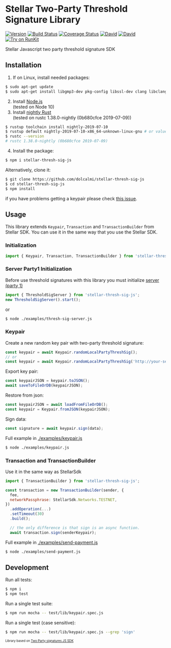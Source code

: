 # Stellar Two-Party Threshold Signature Library
[![Version](https://img.shields.io/npm/v/stellar-thresh-sig-js.svg)](https://www.npmjs.org/package/stellar-thresh-sig-js)
[![Build Status](https://api.travis-ci.org/dolcalmi/stellar-thresh-sig-js.svg?branch=master)](https://travis-ci.org/dolcalmi/stellar-thresh-sig-js)
[![Coverage Status](https://coveralls.io/repos/github/dolcalmi/stellar-thresh-sig-js/badge.svg?branch=master)](https://coveralls.io/github/dolcalmi/stellar-thresh-sig-js?branch=master)
[![David](https://img.shields.io/david/dolcalmi/stellar-thresh-sig-js.svg)](https://david-dm.org/dolcalmi/stellar-thresh-sig-js)
[![David](https://img.shields.io/david/dev/dolcalmi/stellar-thresh-sig-js.svg)](https://david-dm.org/dolcalmi/stellar-thresh-sig-js?type=dev)
[![Try on RunKit](https://badge.runkitcdn.com/stellar-thresh-sig-js.svg)](https://runkit.com/npm/stellar-thresh-sig-js)

Stellar Javascript two party threshold signature SDK

## Installation

1. If on Linux, install needed packages:
```sh
$ sudo apt-get update
$ sudo apt-get install libgmp3-dev pkg-config libssl-dev clang libclang-dev
```
2. Install [Node.js](https://nodejs.org/en/download/)<br>
(tested on Node 10)
3. Install [nightly Rust](https://github.com/rust-lang/rustup.rs#installation)<br>
(tested on rustc 1.38.0-nightly (0b680cfce 2019-07-09))

```bash
$ rustup toolchain install nightly-2019-07-10
$ rustup default nightly-2019-07-10-x86_64-unknown-linux-gnu # or value from `rustup show` command
$ rustc --version
# rustc 1.38.0-nightly (0b680cfce 2019-07-09)
```
4. Install the package:
```bash
$ npm i stellar-thresh-sig-js
```
Alternatively, clone it:
```bash
$ git clone https://github.com/dolcalmi/stellar-thresh-sig-js
$ cd stellar-thresh-sig-js
$ npm install
```
if you have problems getting a keypair please check [this issue](https://github.com/KZen-networks/thresh-sig-js/issues/18).

## Usage

This library extends `Keypair`, `Transaction` and `TransactionBuilder` from Stellar SDK.
You can use it in the same way that you use the Stellar SDK.

### Initialization

``` js
import { Keypair, Transaction, TransactionBuilder } from 'stellar-thresh-sig-js';
```
### Server Party1 Initialization

Before use threshold signatures with this library you must initialize [server (party 1)](https://github.com/KZen-networks/thresh-sig-js)

``` js
import { ThresholdSigServer } from 'stellar-thresh-sig-js';
new ThresholdSigServer().start();
```
or
```bash
$ node ./examples/thresh-sig-server.js
```

### Keypair

Create a new random key pair with two-party threshold signature:

``` js
const keypair = await Keypair.randomLocalPartyThreshSig();
// or
const keypair = await Keypair.randomLocalPartyThreshSig('http://your-server.com:8000');
```

Export key pair:
``` js
const keypairJSON = keypair.toJSON();
await saveToFileOrDB(keypairJSON);
```

Restore from json:
``` js
const keypairJSON = await loadFromFileOrDB();
const keypair = Keypair.fromJSON(keypairJSON);
```

Sign data:
``` js
const signature = await keypair.sign(data);
```
Full example in [./examples/keypair.js](examples/keypair.js)
```bash
$ node ./examples/keypair.js
```


### Transaction and TransactionBuilder

Use it in the same way as StellarSdk

``` js
import { TransactionBuilder } from 'stellar-thresh-sig-js';

const transaction = new TransactionBuilder(sender, {
  fee,
  networkPassphrase: StellarSdk.Networks.TESTNET,
})
  .addOperation(...)
  .setTimeout(30)
  .build();

  // the only difference is that sign is an async function.
  await transaction.sign(senderKeypair);
```
Full example in [./examples/send-payment.js](examples/send-payment.js)
```bash
$ node ./examples/send-payment.js
```

## Development

Run all tests:

```bash
$ npm i
$ npm test
```

Run a single test suite:

```bash
$ npm run mocha -- test/lib/keypair.spec.js
```

Run a single test (case sensitive):

```bash
$ npm run mocha -- test/lib/keypair.spec.js --grep 'sign'
```
<sub><sup>Library based on [Two Party signatures JS SDK](https://github.com/KZen-networks/thresh-sig-js)</sup></sub>
